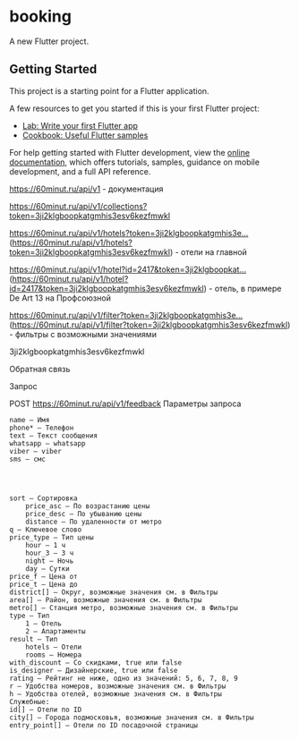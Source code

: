 # booking

A new Flutter project.

## Getting Started

This project is a starting point for a Flutter application.

A few resources to get you started if this is your first Flutter project:

- [Lab: Write your first Flutter app](https://docs.flutter.dev/get-started/codelab)
- [Cookbook: Useful Flutter samples](https://docs.flutter.dev/cookbook)

For help getting started with Flutter development, view the
[online documentation](https://docs.flutter.dev/), which offers tutorials,
samples, guidance on mobile development, and a full API reference.

https://60minut.ru/api/v1 - документация

https://60minut.ru/api/v1/collections?token=3ji2klgboopkatgmhis3esv6kezfmwkl

https://60minut.ru/api/v1/hotels?token=3ji2klgboopkatgmhis3e… (https://60minut.ru/api/v1/hotels?token=3ji2klgboopkatgmhis3esv6kezfmwkl) - отели на главной

https://60minut.ru/api/v1/hotel?id=2417&token=3ji2klgboopkat… (https://60minut.ru/api/v1/hotel?id=2417&token=3ji2klgboopkatgmhis3esv6kezfmwkl) - отель, в примере De Art 13 на Профсоюзной

https://60minut.ru/api/v1/filter?token=3ji2klgboopkatgmhis3e… (https://60minut.ru/api/v1/filter?token=3ji2klgboopkatgmhis3esv6kezfmwkl) - фильтры с возможными значениями

3ji2klgboopkatgmhis3esv6kezfmwkl

Обратная связь

Запрос

POST https://60minut.ru/api/v1/feedback
Параметры запроса

    name — Имя
    phone* — Телефон
    text — Текст сообщения
    whatsapp — whatsapp
    viber — viber
    sms — смс




    sort — Сортировка
        price_asc — По возрастанию цены
        price_desc — По убыванию цены
        distance — По удаленности от метро
    q — Ключевое слово
    price_type — Тип цены
        hour — 1 ч
        hour_3 — 3 ч
        night — Ночь
        day — Сутки
    price_f — Цена от
    price_t — Цена до
    district[] — Округ, возможные значения см. в Фильтры
    area[] — Район, возможные значения см. в Фильтры
    metro[] — Станция метро, возможные значения см. в Фильтры
    type — Тип
        1 — Отель
        2 — Апартаменты
    result — Тип
        hotels — Отели
        rooms — Номера
    with_discount — Со скидками, true или false
    is_designer — Дизайнерские, true или false
    rating — Рейтинг не ниже, одно из значений: 5, 6, 7, 8, 9
    r — Удобства номеров, возможные значения см. в Фильтры
    h — Удобства отелей, возможные значения см. в Фильтры
    Служебные:
    id[] — Отели по ID
    city[] — Города подмосковья, возможные значения см. в Фильтры
    entry_point[] — Отели по ID посадочной страницы

